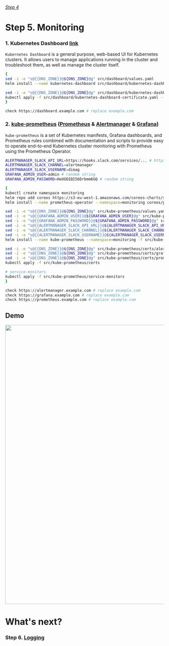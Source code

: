 ###### [Step 4](http://54.152.51.78:10080/ironjab/it-k8s/src/master/docs/step4.md)

# Step 5. Monitoring

### 1. Kubernetes Dashboard [link](https://github.com/kubernetes/dashboard)
`Kubernetes Dashboard` is a general purpose, web-based UI for Kubernetes clusters. It allows users to manage applications running in the cluster and troubleshoot them, as well as manage the cluster itself.

```sh
{
sed -i -e "s@{{DNS_ZONE}}@${DNS_ZONE}@g" src/dashboard/values.yaml
helm install --name kubernetes-dashboard src/dashboard/kubernetes-dashboard -f src/dashboard/values.yaml --namespace $NAMESPACE

sed -i -e "s@{{DNS_ZONE}}@${DNS_ZONE}@g" src/dashboard/kubernetes-dashboard-certificate.yaml
kubectl apply -f src/dashboard/kubernetes-dashboard-certificate.yaml --namespace=$NAMESPACE
}

check https://dashboard.example.com # replace example.com
```

### 2. [kube-prometheus](https://github.com/coreos/prometheus-operator/tree/master/contrib/kube-prometheus) ([Prometheus](https://prometheus.io/) & [Alertmanager](https://prometheus.io/docs/alerting/alertmanager/) & [Grafana](https://grafana.com/))
`kube-prometheus` is a set of Kubernetes manifests, Grafana dashboards, and Prometheus rules combined with documentation and scripts to provide easy to operate end-to-end Kubernetes cluster monitoring with Prometheus using the Prometheus Operator.

```sh
ALERTMANAGER_SLACK_API_URL=https://hooks.slack.com/services/... # https://api.slack.com/apps
ALERTMANAGER_SLACK_CHANNEL=alertmanager
ALERTMANAGER_SLACK_USERNAME=dimag
GRAFANA_ADMIN_USER=admin # random string
GRAFANA_ADMIN_PASSWORD=HeUGOIQI56Drbmm6GQ # random string

{
kubectl create namespace monitoring
helm repo add coreos https://s3-eu-west-1.amazonaws.com/coreos-charts/stable/
helm install --name prometheus-operator --namespace=monitoring coreos/prometheus-operator

sed -i -e "s@{{DNS_ZONE}}@${DNS_ZONE}@g" src/kube-prometheus/values.yaml
sed -i -e "s@{{GRAFANA_ADMIN_USER}}@${GRAFANA_ADMIN_USER}@g" src/kube-prometheus/values.yaml
sed -i -e "s@{{GRAFANA_ADMIN_PASSWORD}}@${GRAFANA_ADMIN_PASSWORD}@g" src/kube-prometheus/values.yaml
sed -i -e "s@{{ALERTMANAGER_SLACK_API_URL}}@${ALERTMANAGER_SLACK_API_URL}@g" src/kube-prometheus/values.yaml
sed -i -e "s@{{ALERTMANAGER_SLACK_CHANNEL}}@${ALERTMANAGER_SLACK_CHANNEL}@g" src/kube-prometheus/values.yaml
sed -i -e "s@{{ALERTMANAGER_SLACK_USERNAME}}@${ALERTMANAGER_SLACK_USERNAME}@g" src/kube-prometheus/values.yaml
helm install --name kube-prometheus --namespace=monitoring -f src/kube-prometheus/values.yaml coreos/kube-prometheus

sed -i -e "s@{{DNS_ZONE}}@${DNS_ZONE}@g" src/kube-prometheus/certs/alertmanager-certificate.yaml
sed -i -e "s@{{DNS_ZONE}}@${DNS_ZONE}@g" src/kube-prometheus/certs/grafana-certificate.yaml
sed -i -e "s@{{DNS_ZONE}}@${DNS_ZONE}@g" src/kube-prometheus/certs/prometheus-certificate.yaml
kubectl apply -f src/kube-prometheus/certs

# service-monitors
kubectl apply -f src/kube-prometheus/service-monitors
}

check https://alertmanager.example.com # replace example.com
check https://grafana.example.com # replace example.com
check https://prometheus.example.com # replace example.com
```

## Demo

<p align="center">
  <a target="_blank" href="https://asciinema.org/a/197035">
  <img src="https://asciinema.org/a/197035.png" width="885"></image>
  </a>
</p>

# What's next?

### Step 6. [Logging](http://54.152.51.78:10080/ironjab/it-k8s/src/master/docs/step6.md)
